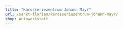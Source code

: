 ```yaml
---
title: "Karosseriezentrum Johann Mayr"
url: /sankt-florian/karosseriezentrum-johann-mayr/
shop: Autowerkstatt
---
```

